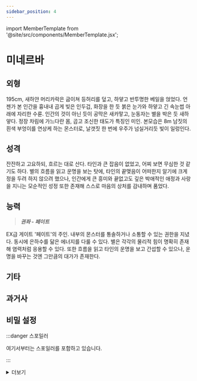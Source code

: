 ```yaml
---
sidebar_position: 4
---
```


import MemberTemplate from '@site/src/components/MemberTemplate.jsx';

# 미네르바

<MemberTemplate
  title="이글아이"
  image="/img/e.png"
  codename="미네르바"
  gender="남성"
  age="서류상 27 (실제 나이 불명)"
  height="195cm"
  affiliation=""
  ability="[S급 임시측정] 권좌 - 페이트"
  bg="#7640EE"
  cr="#fff"
/>

## 외형

195cm, 새하얀 머리카락은 굽이쳐 등허리를 덮고, 하얗고 반투명한 베일을 얹었다. 언젠가 본 인간을 흉내내 곱게 빚은 인두겁, 화장을 한 듯 붉은 눈가와 하얗고 긴 속눈썹 아래에 자리한 수륜. 인간의 것이 아닌 듯이 공막은 새카맣고, 눈동자는 별을 박은 듯 새하얗다. 정장 차림에 가느다란 몸, 곱고 조신한 태도가 특징인 미인. 본모습은 8m 남짓의 흰색 부엉이를 연상케 하는 몬스터로, 날갯짓 한 번에 우주가 넘실거리듯 빛이 일렁인다.

## 성격

잔잔하고 고요하되, 흐르는 대로 산다. 타인과 큰 잡음이 없었고, 어찌 보면 무심한 것 같기도 하다. 별의 흐름을 읽고 운명을 보는 탓에, 타인의 끝맺음이 어떠한지 알기에 크게 정을 두려 하지 않으려 했으나, 인간에게 큰 흥미와 끝없고도 깊은 박애적인 애정과 사랑을 지니는 모순적인 성정 또한 존재해 스스로 마음의 상처를 감내하며 품었다.

## 능력

> ***권좌 - 페이트***  

EX급 게이트 '페이트'의 주인. 내부의 몬스터를 통솔하거나 소통할 수 있는 권한을 지녔다. 동시에 은하수를 닮은 에너지를 다룰 수 있다. 별은 각각의 물리적 힘이 명확히 존재해 염력처럼 응용할 수 있다. 또한 흐름을 읽고 타인의 운명을 보고 간섭할 수 있으나, 운명을 바꾸는 것엔 그만큼의 대가가 존재한다.

## 기타

## 과거사

## 비밀 설정

:::danger 스포일러

여기서부터는 스포일러를 포함하고 있습니다.

:::


<details>
  <summary>더보기</summary>

  여기에 내용 입력

</details>